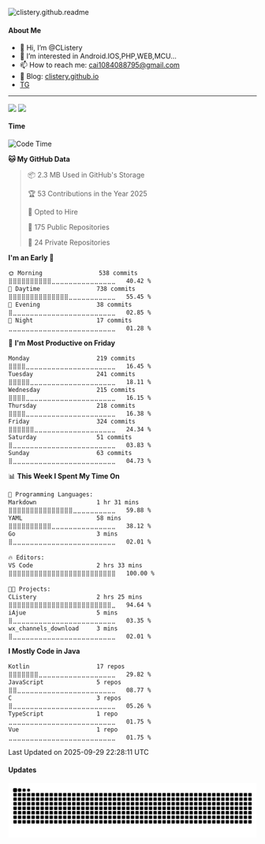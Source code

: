 <!---
CListery/CListery is a ✨ special ✨ repository because its `README.md` (this file) appears on your GitHub profile.
You can click the Preview link to take a look at your changes.
--->

<!-- ![clistery.github.readme](https://count.getloli.com/get/@clistery.github.readme?theme=rule34) -->

![clistery.github.readme](https://count.getloli.com/get/@clistery.github.readme?theme=rule34)

#### About Me

- 👋 Hi, I’m @CListery
- 👀 I’m interested in Android.IOS,PHP,WEB,MCU...
- 📫 How to reach me: <cai1084088795@gmail.com>
- 📖 Blog: [clistery.github.io](https://clistery.github.io/)
- [TG](https://t.me/clistery)

---

<div>
  <picture>
    <source
      srcset="https://github-readme-stats-nine-mu-70.vercel.app/api?username=CListery&count_private=true&theme=synthwave&show_icons=true&border_radius=1&hide_border=true&exclude_repo=clistery.github.io"
      media="(prefers-color-scheme: dark)"
    />
    <source
      srcset="https://github-readme-stats-nine-mu-70.vercel.app/api?username=CListery&count_private=true&show_icons=true&border_radius=1&hide_border=true&exclude_repo=clistery.github.io"
      media="(prefers-color-scheme: light), (prefers-color-scheme: no-preference)"
    />
    <img height=170 align="center" src="https://github-readme-stats-nine-mu-70.vercel.app/api?username=CListery&count_private=true&theme=synthwave&show_icons=true&border_radius=1&hide_border=true&exclude_repo=clistery.github.io" />
  </picture>
  <picture>
    <source
      srcset="https://github-readme-stats-nine-mu-70.vercel.app/api/top-langs/?username=CListery&theme=synthwave&langs_count=10&layout=compact&border_radius=1&hide_border=true&exclude_repo=clistery.github.io&hide_title=true&card_width=310"
      media="(prefers-color-scheme: dark)"
    />
    <source
      srcset="https://github-readme-stats-nine-mu-70.vercel.app/api/top-langs/?username=CListery&langs_count=10&layout=compact&border_radius=1&hide_border=true&exclude_repo=clistery.github.io&hide_title=true&card_width=310"
      media="(prefers-color-scheme: light), (prefers-color-scheme: no-preference)"
    />
    <img height=170 align="center" src="https://github-readme-stats-nine-mu-70.vercel.app/api/top-langs/?username=CListery&theme=synthwave&langs_count=10&layout=compact&border_radius=1&hide_border=true&exclude_repo=clistery.github.io&hide_title=true&card_width=310" />
  </picture>
</div>

#### Time

<!--START_SECTION:waka_time-->
![Code Time](http://img.shields.io/badge/Code%20Time-2%20hrs%2033%20mins-blue)

**🐱 My GitHub Data** 

> 📦 2.3 MB Used in GitHub's Storage 
 > 
> 🏆 53 Contributions in the Year 2025
 > 
> 💼 Opted to Hire
 > 
> 📜 175 Public Repositories 
 > 
> 🔑 24 Private Repositories 
 > 
**I'm an Early 🐤** 

```text
🌞 Morning                538 commits         ⣿⣿⣿⣿⣿⣿⣿⣿⣿⣿⣀⣀⣀⣀⣀⣀⣀⣀⣀⣀⣀⣀⣀⣀⣀   40.42 % 
🌆 Daytime                738 commits         ⣿⣿⣿⣿⣿⣿⣿⣿⣿⣿⣿⣿⣿⣿⣀⣀⣀⣀⣀⣀⣀⣀⣀⣀⣀   55.45 % 
🌃 Evening                38 commits          ⣿⣀⣀⣀⣀⣀⣀⣀⣀⣀⣀⣀⣀⣀⣀⣀⣀⣀⣀⣀⣀⣀⣀⣀⣀   02.85 % 
🌙 Night                  17 commits          ⣀⣀⣀⣀⣀⣀⣀⣀⣀⣀⣀⣀⣀⣀⣀⣀⣀⣀⣀⣀⣀⣀⣀⣀⣀   01.28 % 
```
📅 **I'm Most Productive on Friday** 

```text
Monday                   219 commits         ⣿⣿⣿⣿⣀⣀⣀⣀⣀⣀⣀⣀⣀⣀⣀⣀⣀⣀⣀⣀⣀⣀⣀⣀⣀   16.45 % 
Tuesday                  241 commits         ⣿⣿⣿⣿⣿⣀⣀⣀⣀⣀⣀⣀⣀⣀⣀⣀⣀⣀⣀⣀⣀⣀⣀⣀⣀   18.11 % 
Wednesday                215 commits         ⣿⣿⣿⣿⣀⣀⣀⣀⣀⣀⣀⣀⣀⣀⣀⣀⣀⣀⣀⣀⣀⣀⣀⣀⣀   16.15 % 
Thursday                 218 commits         ⣿⣿⣿⣿⣀⣀⣀⣀⣀⣀⣀⣀⣀⣀⣀⣀⣀⣀⣀⣀⣀⣀⣀⣀⣀   16.38 % 
Friday                   324 commits         ⣿⣿⣿⣿⣿⣿⣀⣀⣀⣀⣀⣀⣀⣀⣀⣀⣀⣀⣀⣀⣀⣀⣀⣀⣀   24.34 % 
Saturday                 51 commits          ⣿⣀⣀⣀⣀⣀⣀⣀⣀⣀⣀⣀⣀⣀⣀⣀⣀⣀⣀⣀⣀⣀⣀⣀⣀   03.83 % 
Sunday                   63 commits          ⣿⣀⣀⣀⣀⣀⣀⣀⣀⣀⣀⣀⣀⣀⣀⣀⣀⣀⣀⣀⣀⣀⣀⣀⣀   04.73 % 
```


📊 **This Week I Spent My Time On** 

```text
💬 Programming Languages: 
Markdown                 1 hr 31 mins        ⣿⣿⣿⣿⣿⣿⣿⣿⣿⣿⣿⣿⣿⣿⣿⣀⣀⣀⣀⣀⣀⣀⣀⣀⣀   59.88 % 
YAML                     58 mins             ⣿⣿⣿⣿⣿⣿⣿⣿⣿⣿⣀⣀⣀⣀⣀⣀⣀⣀⣀⣀⣀⣀⣀⣀⣀   38.12 % 
Go                       3 mins              ⣿⣀⣀⣀⣀⣀⣀⣀⣀⣀⣀⣀⣀⣀⣀⣀⣀⣀⣀⣀⣀⣀⣀⣀⣀   02.01 % 

🔥 Editors: 
VS Code                  2 hrs 33 mins       ⣿⣿⣿⣿⣿⣿⣿⣿⣿⣿⣿⣿⣿⣿⣿⣿⣿⣿⣿⣿⣿⣿⣿⣿⣿   100.00 % 

🐱‍💻 Projects: 
CListery                 2 hrs 25 mins       ⣿⣿⣿⣿⣿⣿⣿⣿⣿⣿⣿⣿⣿⣿⣿⣿⣿⣿⣿⣿⣿⣿⣿⣿⣀   94.64 % 
iAjue                    5 mins              ⣿⣀⣀⣀⣀⣀⣀⣀⣀⣀⣀⣀⣀⣀⣀⣀⣀⣀⣀⣀⣀⣀⣀⣀⣀   03.35 % 
wx_channels_download     3 mins              ⣿⣀⣀⣀⣀⣀⣀⣀⣀⣀⣀⣀⣀⣀⣀⣀⣀⣀⣀⣀⣀⣀⣀⣀⣀   02.01 % 
```

**I Mostly Code in Java** 

```text
Kotlin                   17 repos            ⣿⣿⣿⣿⣿⣿⣿⣀⣀⣀⣀⣀⣀⣀⣀⣀⣀⣀⣀⣀⣀⣀⣀⣀⣀   29.82 % 
JavaScript               5 repos             ⣿⣿⣀⣀⣀⣀⣀⣀⣀⣀⣀⣀⣀⣀⣀⣀⣀⣀⣀⣀⣀⣀⣀⣀⣀   08.77 % 
C                        3 repos             ⣿⣀⣀⣀⣀⣀⣀⣀⣀⣀⣀⣀⣀⣀⣀⣀⣀⣀⣀⣀⣀⣀⣀⣀⣀   05.26 % 
TypeScript               1 repo              ⣀⣀⣀⣀⣀⣀⣀⣀⣀⣀⣀⣀⣀⣀⣀⣀⣀⣀⣀⣀⣀⣀⣀⣀⣀   01.75 % 
Vue                      1 repo              ⣀⣀⣀⣀⣀⣀⣀⣀⣀⣀⣀⣀⣀⣀⣀⣀⣀⣀⣀⣀⣀⣀⣀⣀⣀   01.75 % 
```




 Last Updated on 2025-09-29 22:28:11 UTC
<!--END_SECTION:waka_time-->

#### Updates

<picture>
  <source media="(prefers-color-scheme: dark)" srcset="https://raw.githubusercontent.com/CListery/CListery/0efe3c0019a0b9dcf375a2ede41f6f324f9fa07b/github-snake-dark.svg" />
  <source media="(prefers-color-scheme: light)" srcset="https://raw.githubusercontent.com/CListery/CListery/0efe3c0019a0b9dcf375a2ede41f6f324f9fa07b/github-snake.svg" />
  <img alt="github contribution grid snake animation" src="https://raw.githubusercontent.com/CListery/CListery/0efe3c0019a0b9dcf375a2ede41f6f324f9fa07b/github-snake-dark.svg" />
</picture>
